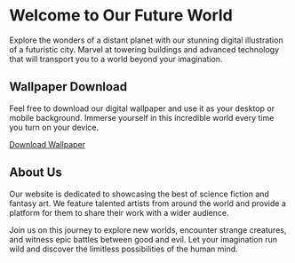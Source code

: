 <!--font:Poppins-->

# Welcome to Our Future World

Explore the wonders of a distant planet with our stunning digital illustration of a futuristic city. Marvel at towering buildings and advanced technology that will transport you to a world beyond your imagination.

## Wallpaper Download

Feel free to download our digital wallpaper and use it as your desktop or mobile background. Immerse yourself in this incredible world every time you turn on your device.

[Download Wallpaper](link-to-download)

## About Us

Our website is dedicated to showcasing the best of science fiction and fantasy art. We feature talented artists from around the world and provide a platform for them to share their work with a wider audience.

Join us on this journey to explore new worlds, encounter strange creatures, and witness epic battles between good and evil. Let your imagination run wild and discover the limitless possibilities of the human mind.

<!--

Write me markdown content of website with wallpaper:

"A digital illustration of a city on a distant planet, with towering buildings and advanced technology."

The header of the page should not be copy of the text but rather a real content of the website which is using this wallpaper.


---


# Welcome to Our Futuristic World

Explore the wonders of a distant planet with our stunning digital illustration of a futuristic city. Marvel at towering buildings and advanced technology that will transport you to a world beyond your imagination.

## Wallpaper Download

Feel free to download our digital wallpaper and use it as your desktop or mobile background. Immerse yourself in this incredible world every time you turn on your device.

[Download Wallpaper](link-to-download)

## About Us

Our website is dedicated to showcasing the best of science fiction and fantasy art. We feature talented artists from around the world and provide a platform for them to share their work with a wider audience.

Join us on this journey to explore new worlds, encounter strange creatures, and witness epic battles between good and evil. Let your imagination run wild and discover the limitless possibilities of the human mind.


---


Write me a Google font which is best fitting for the website.

Pick from the list:
- Lato
- Raleway
- IBM Plex Sans
- Orbitron
- Roboto
- Dancing Script
- Inter
- Cinzel Decorative
- Creepster
- Cormorant Garamond
- Great Vibes
- Alegreya
- Playfair Display
- Open Sans
- Futura
- Poppins
- Cabin
- Montserrat
- Barlow Condensed
- Lobster
- Exo 2
- Cinzel


Write just the font name nothing else.


---


Poppins

-->
